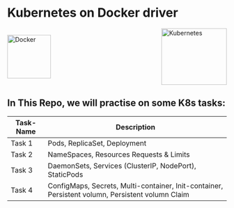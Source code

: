 # Kubernetes on Docker driver

<div style="display: flex; justify-content: space-between; align-items: center;">
  <img src="https://www.vectorlogo.zone/logos/docker/docker-official.svg"; alt="Docker" width="100" height="100">
  <img src="https://www.vectorlogo.zone/logos/kubernetes/kubernetes-ar21.svg"; alt="Kubernetes" width="150" height="130">
</div>


## In This Repo, we will practise on some K8s tasks:  
| Task-Name | Description |
|--------|--------------------------------|
| Task 1 | Pods, ReplicaSet, Deployment |
| Task 2 | NameSpaces, Resources Requests & Limits |
| Task 3 | DaemonSets, Services (ClusterIP, NodePort), StaticPods |
| Task 4 | ConfigMaps, Secrets, Multi-container, Init-container, Persistent volumn, Persistent volumn Claim |

